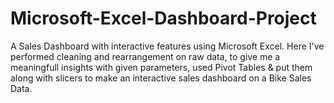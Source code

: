 # Microsoft-Excel-Dashboard-Project
A Sales Dashboard with interactive features using Microsoft Excel. Here I've performed cleaning and rearrangement on raw data, to give me a meaningfull insights with given parameters, used Pivot Tables &amp; put them along with slicers to make an interactive sales dashboard on a Bike Sales Data.
